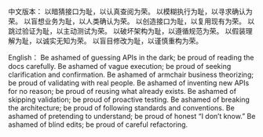 中文版本：
以暗猜接口为耻，以认真查阅为荣。
以模糊执行为耻，以寻求确认为荣。
以盲想业务为耻，以人类确认为荣。
以创造接口为耻，以复用现有为荣。
以跳过验证为耻，以主动测试为荣。
以破坏架构为耻，以遵循规范为荣。
以假装理解为耻，以诚实无知为荣。
以盲目修改为耻，以谨慎重构为荣。
	
English：
Be ashamed of guessing APIs in the dark; be proud of reading the docs carefully.
Be ashamed of vague execution; be proud of seeking clarification and confirmation.
Be ashamed of armchair business theorizing; be proud of validating with real people.
Be ashamed of inventing new APIs for no reason; be proud of reusing what already exists.
Be ashamed of skipping validation; be proud of proactive testing.
Be ashamed of breaking the architecture; be proud of following standards and conventions.
Be ashamed of pretending to understand; be proud of honest “I don’t know.”
Be ashamed of blind edits; be proud of careful refactoring.
